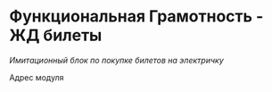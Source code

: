 # Функциональная Грамотность - ЖД билеты
*Имитационный блок по покупке билетов на электричку*

Адрес модуля
